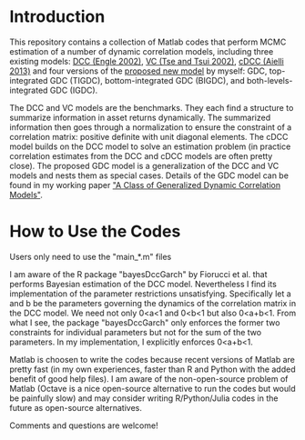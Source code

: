 # Introduction
This repository contains a collection of Matlab codes that perform MCMC estimation of a number of dynamic correlation models, including three existing models: [DCC (Engle 2002)](http://pages.stern.nyu.edu/~rengle/dccfinal.pdf), [VC (Tse and Tsui 2002)](https://core.ac.uk/download/pdf/7354515.pdf), [cDCC (Aielli 2013)](https://papers.ssrn.com/sol3/papers.cfm?abstract_id=1507743) and four versions of the [proposed new model](https://mpra.ub.uni-muenchen.de/84820/1/MPRA_paper_84820.pdf) by myself: GDC, top-integrated GDC (TIGDC), bottom-integrated GDC (BIGDC), and both-levels-integrated GDC (IGDC). 

The DCC and VC models are the benchmarks. They each find a structure to summarize information in asset returns dynamically. The summarized information then goes through a normalization to ensure the constraint of a correlation matrix: positive definite with unit diagonal elements. The cDCC model builds on the DCC model to solve an estimation problem (in practice correlation estimates from the DCC and cDCC models are often pretty close). The proposed GDC model is a generalization of the DCC and VC models and nests them as special cases. Details of the GDC model can be found in my working paper ["A Class of Generalized Dynamic Correlation Models"](https://mpra.ub.uni-muenchen.de/84820/1/MPRA_paper_84820.pdf).

# How to Use the Codes
Users only need to use the "main_*.m" files

I am aware of the R package "bayesDccGarch" by Fiorucci et al. that performs Bayesian estimation of the DCC model. Nevertheless I find its implementation of the parameter restrictions unsatisfying. Specifically let a and b be the parameters governing the dynamics of the correlation matrix in the DCC model. We need not only 0<a<1 and 0<b<1 but also 0<a+b<1. From what I see, the package "bayesDccGarch" only enforces the former two constraints for individual parameters but not for the sum of the two parameters. In my implementation, I explicitly enforces 0<a+b<1.  

Matlab is choosen to write the codes because recent versions of Matlab are pretty fast (in my own experiences, faster than R and Python with the added benefit of good help files). I am aware of the non-open-source problem of Matlab (Octave is a nice open-source alternative to run the codes but would be painfully slow) and may consider writing R/Python/Julia codes in the future as open-source alternatives.

Comments and questions are welcome!
